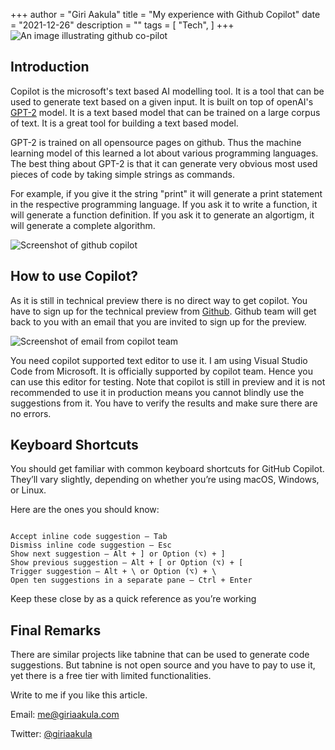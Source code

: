 +++
author = "Giri Aakula"
title = "My experience with Github Copilot"
date = "2021-12-26"
description = ""
tags = [
    "Tech",
]
+++
![An image illustrating github co-pilot](/images/github-copilot/1.webp)

## Introduction

Copilot is the microsoft's text based AI modelling tool. It is a tool that can be used to generate text based on a given input. It is built on top of openAI's [GPT-2](https://openai.com/blog/better-language-models/) model. It is a text based model that can be trained on a large corpus of text. It is a great tool for building a text based model.

GPT-2 is trained on all opensource pages on github. Thus the machine learning model of this learned a lot about various programming languages. The best thing about GPT-2 is that it can generate very obvious most used pieces of code by taking simple strings as commands.

For example, if you give it the string "print" it will generate a print statement in the respective programming language. If you ask it to write a function, it will generate a function definition. If you ask it to generate an algortigm, it will generate a complete algorithm.

![Screenshot of github copilot](/images/github-copilot/2.png)

## How to use Copilot?

As it is still in technical preview there is no direct way to get copilot. You have to sign up for the technical preview from [Github](https://github.com). Github team will get back to you with an email that you are invited to sign up for the preview.

![Screenshot of email from copilot team](/images/github-copilot/3.png)

You need copilot supported text editor to use it. I am using Visual Studio Code from Microsoft. It is officially supported by copilot team. Hence you can use this editor for testing. Note that copilot is still in preview and it is not recommended to use it in production means you cannot blindly use the suggestions from it. You have to verify the results and make sure there are no errors.

## Keyboard Shortcuts

You should get familiar with common keyboard shortcuts for GitHub Copilot. They’ll vary slightly, depending on whether you’re using macOS, Windows, or Linux.

Here are the ones you should know:


```console

Accept inline code suggestion — Tab
Dismiss inline code suggestion — Esc
Show next suggestion — Alt + ] or Option (⌥) + ]
Show previous suggestion — Alt + [ or Option (⌥) + [
Trigger suggestion — Alt + \ or Option (⌥) + \
Open ten suggestions in a separate pane — Ctrl + Enter

```

Keep these close by as a quick reference as you’re working

## Final Remarks

There are similar projects like tabnine that can be used to generate code suggestions. But tabnine is not open source and you have to pay to use it, yet there is a free tier with limited functionalities.

Write to me if you like this article.

Email: [me@giriaakula.com](mailto:me@giriaakula.com)

Twitter: [@giriaakula](https://twitter.com/giriaakula)




